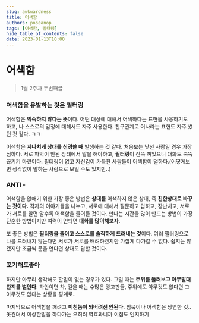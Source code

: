 ```yaml
---
slug: awkwardness
title: 어색함
authors: poseanop
tags: [어색함, 필터링]
hide_table_of_contents: false
date: 2023-01-13T10:00
---
```


# 어색함

> 1월 2주차 두번째글

### 어색함을 유발하는 것은 필터링

어색함은 **익숙하지 않다는 뜻**이다. 어떤 대상에 대해서 어색하다는 표현을 사용하기도 하고, 나 스스로의 감정에 대해서도 자주 사용한다. 친구관계로 어사라는 표현도 자주 썼던 것 같다. ㅋㅋ

어색함은 **지나치게 상대를 신경쓸 때** 발생하는 것 같다. 처음보는 낯선 사람일 경우 가장 심하다. 서로 파악이 안된 상태에서 말을 해야하고, **필터링**이 잔뜩 껴있으니 대화도 뚝뚝 끊기기 마련이다. 필터링이 없고 자신감이 가득찬 사람들이 어색함이 덜하다.(어떻게보면 생각없이 말하는 사람으로 보일 수도 있지만..)

### ANTI -

어색함을 없애기 위한 가장 좋은 방법은 **상대를** 어색하지 않은 상대, 즉 **친한상대로 바꾸는 것이다.** 각자의 이야기들을 나누고, 서로에 대해서 질문하고 답하고, 장난치고, 서로가 서로를 알면 알수록 어색함을 줄어들 것이다. 만나는 시간을 많이 만드는 방법이 가장 단순한 방법이지만 여력이 안되면 **대화를 많이해보자.**

또 좋은 방법은 **필터링을 줄이고 스스로를 솔직하게 드러내는 것**이다. 여러 필터링으로 나를 드러내지 않는다면 서로가 서로를 배려하겠지만 가깝게 다가갈 수 없다. 쉽지는 않겠지만 조금씩 문을 연다면 상대도 답할 것이다.

### 포기해도좋아

하지만 아무리 생각해도 할말이 없는 경우가 있다. 그럴 때는 **주위를 둘러보고 아무말대찬지를 벌인다.** 차안이면 차, 걸을 때는 수많은 광고판들, 주위에도 아무것도 없다면 그 아무것도 없다는 상황을 핑계로..

마지막으로 어색함을 깨려고 **미친놈이 되버려선 안된다.** 침묵이나 어색함은 당연한 것.. 못견뎌서 이상한말을 하다가는 오히려 역효과니까 이점도 인지하기
